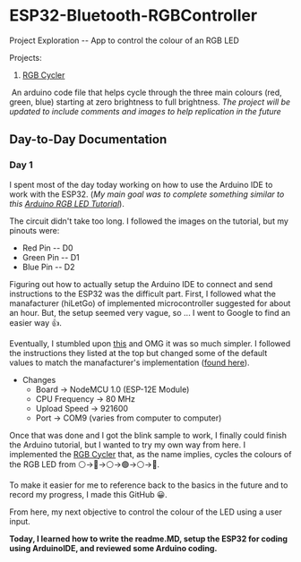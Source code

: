 # ESP32-Bluetooth-RGBController
Project Exploration -- App to control the colour of an RGB LED

Projects:
1. [RGB Cycler](/RGB_Cycler)

&nbsp;An arduino code file that helps cycle through the three main colours (red, green, blue) starting at zero brightness to full brightness. *The project will be updated to include comments and images to help replication in the future*





## Day-to-Day Documentation
### Day 1
I spent most of the day today working on how to use the Arduino IDE to work with the ESP32. (*My main goal was to complete something similar to this [Arduino RGB LED Tutorial](https://create.arduino.cc/projecthub/muhammad-aqib/arduino-rgb-led-tutorial-fc003e)*).

The circuit didn't take too long. I followed the images on the tutorial, but my pinouts were:
- Red Pin -- D0
- Green Pin -- D1
- Blue Pin -- D2

Figuring out how to actually setup the Arduino IDE to connect and send instructions to the ESP32 was the difficult part. First, I followed what the manafacturer (hiLetGo) of implemented microcontroller suggested for about an hour. But, the setup seemed very vague, so ... I went to Google to find an easier way 👍.

Eventually, I stumbled upon [this](https://arduino-esp8266.readthedocs.io/en/latest/installing.html) and OMG it was so much simpler. I followed the instructions they listed at the top but changed some of the default values to match the manafacturer's implementation ([found here](https://hiletgo.com/ProductDetail/1906570.html)).
- Changes
    - Board &rarr; NodeMCU 1.0 (ESP-12E Module)
    - CPU Frequency &rarr; 80 MHz
    - Upload Speed &rarr; 921600
    - Port &rarr; COM9 (varies from computer to computer)

Once that was done and I got the blink sample to work, I finally could finish the Arduino tutorial, but I wanted to try my own way from here. I implemented the [RGB Cycler](/RGB_Cycler) that, as the name implies, cycles the colours of the RGB LED from ⚪&rarr;🔴&rarr;⚪&rarr;🟢&rarr;⚪&rarr;🔵.

To make it easier for me to reference back to the basics in the future and to record my progress, I made this GitHub 😀.

From here, my next objective to control the colour of the LED using a user input.

**Today, I learned how to write the readme.MD, setup the ESP32 for coding using ArduinoIDE, and reviewed some Arduino coding.**
